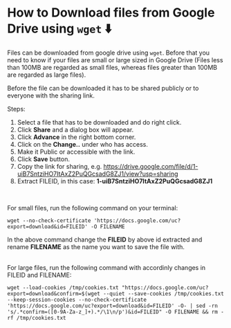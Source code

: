 # How to Download files from Google Drive using `wget` :arrow_down:

Files can be downloaded from google drive using `wget`. Before that you need to know if your files are small or large sized in Google Drive (Files less than 100MB are regarded as small files, whereas files greater than 100MB are regarded as large files).

Before the file can be downloaded it has to be shared publicly or to everyone with the sharing link.

Steps:

1. Select a file that has to be downloaded and do right click.
2. Click **Share** and a dialog box will appear.
3. Click **Advance** in the right bottom corner.
4. Click on the **Change..** under who has access.
5. Make it Public or accessible with the link.
6. Click **Save** button.
7. Copy the link for sharing, e.g. https://drive.google.com/file/d/1-uiB7SntziHO7ItAxZ2PuQGcsadG8ZJ1/view?usp=sharing
8. Extract FILEID, in this case: **1-uiB7SntziHO7ItAxZ2PuQGcsadG8ZJ1**  
<br/>

For small files, run the following command on your terminal:
````
wget --no-check-certificate 'https://docs.google.com/uc?export=download&id=FILEID' -O FILENAME
````

In the above command change the **FILEID** by above id extracted and rename **FILENAME** as the name you want to save the file with.  
<br/>

For large files, run the following command with accordinly changes in FILEID and FILENAME:
````
wget --load-cookies /tmp/cookies.txt "https://docs.google.com/uc?export=download&confirm=$(wget --quiet --save-cookies /tmp/cookies.txt --keep-session-cookies --no-check-certificate 'https://docs.google.com/uc?export=download&id=FILEID' -O- | sed -rn 's/.*confirm=([0-9A-Za-z_]+).*/\1\n/p')&id=FILEID" -O FILENAME && rm -rf /tmp/cookies.txt
````
